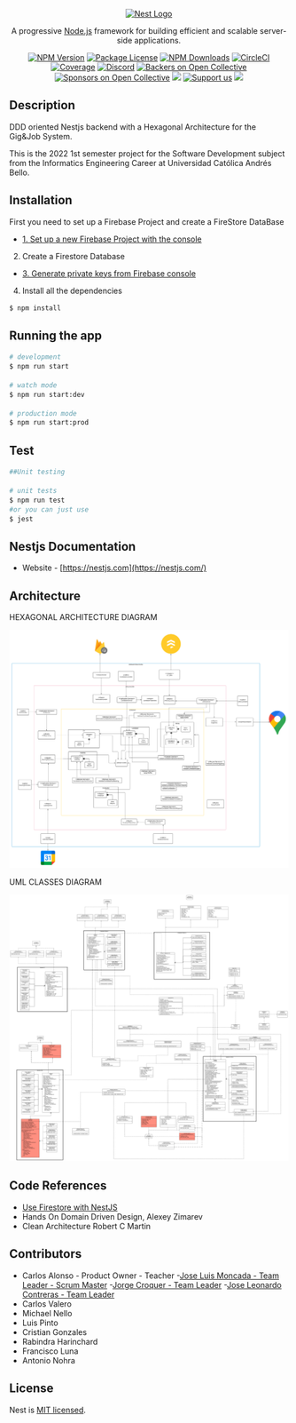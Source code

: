<p align="center">
  <a href="http://nestjs.com/" target="blank"><img src="https://nestjs.com/img/logo_text.svg" width="320" alt="Nest Logo" /></a>
</p>

[circleci-image]: https://img.shields.io/circleci/build/github/nestjs/nest/master?token=abc123def456
[circleci-url]: https://circleci.com/gh/nestjs/nest

  <p align="center">A progressive <a href="http://nodejs.org" target="_blank">Node.js</a> framework for building efficient and scalable server-side applications.</p>
    <p align="center">
<a href="https://www.npmjs.com/~nestjscore" target="_blank"><img src="https://img.shields.io/npm/v/@nestjs/core.svg" alt="NPM Version" /></a>
<a href="https://www.npmjs.com/~nestjscore" target="_blank"><img src="https://img.shields.io/npm/l/@nestjs/core.svg" alt="Package License" /></a>
<a href="https://www.npmjs.com/~nestjscore" target="_blank"><img src="https://img.shields.io/npm/dm/@nestjs/common.svg" alt="NPM Downloads" /></a>
<a href="https://circleci.com/gh/nestjs/nest" target="_blank"><img src="https://img.shields.io/circleci/build/github/nestjs/nest/master" alt="CircleCI" /></a>
<a href="https://coveralls.io/github/nestjs/nest?branch=master" target="_blank"><img src="https://coveralls.io/repos/github/nestjs/nest/badge.svg?branch=master#9" alt="Coverage" /></a>
<a href="https://discord.gg/G7Qnnhy" target="_blank"><img src="https://img.shields.io/badge/discord-online-brightgreen.svg" alt="Discord"/></a>
<a href="https://opencollective.com/nest#backer" target="_blank"><img src="https://opencollective.com/nest/backers/badge.svg" alt="Backers on Open Collective" /></a>
<a href="https://opencollective.com/nest#sponsor" target="_blank"><img src="https://opencollective.com/nest/sponsors/badge.svg" alt="Sponsors on Open Collective" /></a>
  <a href="https://paypal.me/kamilmysliwiec" target="_blank"><img src="https://img.shields.io/badge/Donate-PayPal-ff3f59.svg"/></a>
    <a href="https://opencollective.com/nest#sponsor"  target="_blank"><img src="https://img.shields.io/badge/Support%20us-Open%20Collective-41B883.svg" alt="Support us"></a>
  <a href="https://twitter.com/nestframework" target="_blank"><img src="https://img.shields.io/twitter/follow/nestframework.svg?style=social&label=Follow"></a>
</p>
  <!--[![Backers on Open Collective](https://opencollective.com/nest/backers/badge.svg)](https://opencollective.com/nest#backer)
  [![Sponsors on Open Collective](https://opencollective.com/nest/sponsors/badge.svg)](https://opencollective.com/nest#sponsor)-->

## Description

DDD oriented Nestjs backend with a Hexagonal Architecture for the Gig&Job System.

This is the 2022 1st semester project for the Software Development subject from the Informatics Engineering Career at Universidad Católica Andrés Bello.


## Installation

First you need to set up a Firebase Project and create a FireStore DataBase
- [1. Set up a new Firebase Project with the console](https://firebase.google.com/products/firestore)
2. Create a Firestore Database 
- [3. Generate private keys from Firebase console ](https://firebase.google.com/docs/admin/setup#initialize-sdk)
4. Install all the dependencies

```bash
$ npm install
```

## Running the app

```bash
# development
$ npm run start

# watch mode
$ npm run start:dev

# production mode
$ npm run start:prod
```

## Test

```bash
##Unit testing

# unit tests
$ npm run test
#or you can just use
$ jest
```
<!-- # e2e tests
$ npm run test:e2e

# test coverage
$ npm run test:cov -->


## Nestjs Documentation


- Website - [https://nestjs.com](https://nestjs.com/)

## Architecture

HEXAGONAL ARCHITECTURE DIAGRAM

![alt text](./assets/hexagonal-diagram.png?raw=true "Hexagonal Diagram")

UML CLASSES DIAGRAM

![alt text](./assets/uml-diagram.png?raw=true "UML diagram") 


## Code References

- [Use Firestore with NestJS](https://ricardoromanj.com/posts/firestore-with-nestjs)
- Hands On Domain Driven Design, Alexey Zimarev
- Clean Architecture Robert C Martin
## Contributors

- Carlos Alonso - Product Owner - Teacher 
-[Jose Luis Moncada - Team Leader - Scrum Master](https://github.com/joselmoncada)
-[Jorge Croquer - Team Leader](https://github.com/YorchUCAB)
-[Jose Leonardo Contreras - Team Leader](https://github.com/LeoProgrammerUCAB)
- Carlos Valero
- Michael Nello
- Luis Pinto
- Cristian Gonzales
- Rabindra Harinchard
- Francisco Luna
- Antonio Nohra

## License

Nest is [MIT licensed](LICENSE).
